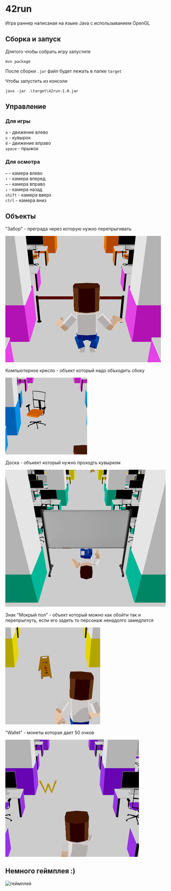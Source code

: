 # 42run

Игра раннер написаная на языке Java с использыванием OpenGL

## Сборка и запуск

Длятого чтобы собрать игру запустите

    mvn package

После сборки `.jar` файл будет лежать в папке `target`

Чтобы запустить из консоли

    java -jar .\target\42run-1.0.jar

## Управление

### Для игры

`a` - движение влево\
`s` - кувырок\
`d` - движение вправо\
`space` - прыжок

### Для осмотра

`←` - камера влево\
`↑` - камера вперед\
`→` - камера вправо\
`↓` - камера назад\
`shift` - камера вверх\
`ctrl` - камера вниз

## Объекты

"Забор" - преграда через которую нужно перепрыгивать

![забор](images/fance.png)

Компьютерное кресло - объект который надо объходить сбоку

![кресло](images/chair.png)

Доска - объкект который нужно проходть кувырком

![доска](images/desk.png)

Знак "Мокрый пол" - объект который можно как обойти так и перепрыгнуть, если его задеть то персонаж ненадолго замедлится

![знак](images/sign.png)

"Wallet" - монеты которая дает 50 очков

![wallet](images/wallet.png)

## Немного геймплея :)

![геймплей](images/gameplay.gif)
